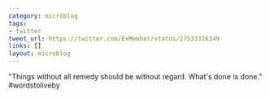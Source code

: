 ```yaml
---
category: microblog
tags:
- twitter
tweet_url: https://twitter.com/ExMember/status/27533316349
links: []
layout: microblog
---
```

"Things without all remedy should be without regard. What's done is done." #wordstoliveby
